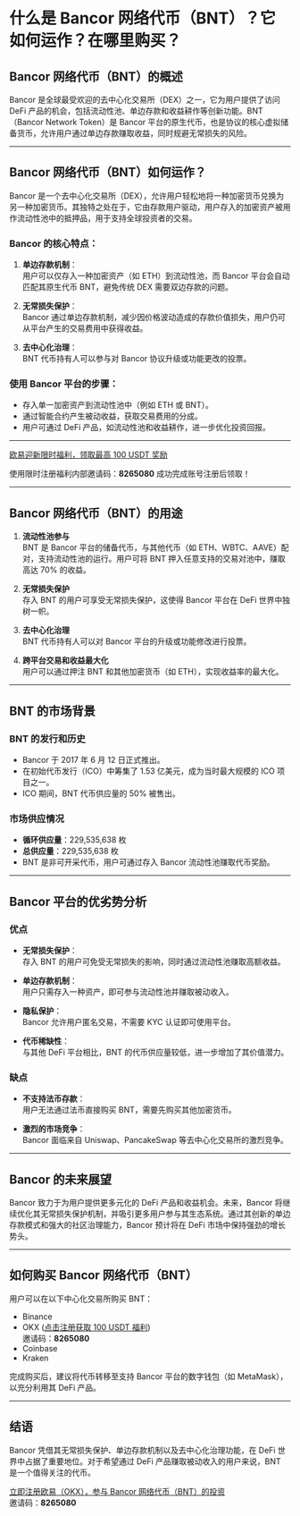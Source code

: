 # 什么是 Bancor 网络代币（BNT）？它如何运作？在哪里购买？



## Bancor 网络代币（BNT）的概述

Bancor 是全球最受欢迎的去中心化交易所（DEX）之一，它为用户提供了访问 DeFi 产品的机会，包括流动性池、单边存款和收益耕作等创新功能。BNT（Bancor Network Token）是 Bancor 平台的原生代币，也是协议的核心虚拟储备货币，允许用户通过单边存款赚取收益，同时规避无常损失的风险。

---

## Bancor 网络代币（BNT）如何运作？

Bancor 是一个去中心化交易所（DEX），允许用户轻松地将一种加密货币兑换为另一种加密货币。其独特之处在于，它由存款用户驱动，用户存入的加密资产被用作流动性池中的抵押品，用于支持全球投资者的交易。

### Bancor 的核心特点：
1. **单边存款机制**：  
   用户可以仅存入一种加密资产（如 ETH）到流动性池，而 Bancor 平台会自动匹配其原生代币 BNT，避免传统 DEX 需要双边存款的问题。

2. **无常损失保护**：  
   Bancor 通过单边存款机制，减少因价格波动造成的存款价值损失，用户仍可从平台产生的交易费用中获得收益。

3. **去中心化治理**：  
   BNT 代币持有人可以参与对 Bancor 协议升级或功能更改的投票。

### 使用 Bancor 平台的步骤：
- 存入单一加密资产到流动性池中（例如 ETH 或 BNT）。
- 通过智能合约产生被动收益，获取交易费用的分成。
- 用户可通过 DeFi 产品，如流动性池和收益耕作，进一步优化投资回报。

---
[欧易迎新限时福利，领取最高 100 USDT 奖励](https://bit.ly/OKXe)

使用限时注册福利内部邀请码：**8265080** 成功完成账号注册后领取！

---
## Bancor 网络代币（BNT）的用途

1. **流动性池参与**  
   BNT 是 Bancor 平台的储备代币，与其他代币（如 ETH、WBTC、AAVE）配对，支持流动性池的运行。用户可将 BNT 押入任意支持的交易对池中，赚取高达 70% 的收益。

2. **无常损失保护**  
   存入 BNT 的用户可享受无常损失保护，这使得 Bancor 平台在 DeFi 世界中独树一帜。

3. **去中心化治理**  
   BNT 代币持有人可以对 Bancor 平台的升级或功能修改进行投票。

4. **跨平台交易和收益最大化**  
   用户可以通过押注 BNT 和其他加密货币（如 ETH），实现收益率的最大化。

---

## BNT 的市场背景

### BNT 的发行和历史
- Bancor 于 2017 年 6 月 12 日正式推出。  
- 在初始代币发行（ICO）中筹集了 1.53 亿美元，成为当时最大规模的 ICO 项目之一。  
- ICO 期间，BNT 代币供应量的 50% 被售出。

### 市场供应情况
- **循环供应量**：229,535,638 枚  
- **总供应量**：229,535,638 枚  
- BNT 是非可开采代币，用户可通过存入 Bancor 流动性池赚取代币奖励。

---

## Bancor 平台的优劣势分析

### 优点
- **无常损失保护**：  
  存入 BNT 的用户可免受无常损失的影响，同时通过流动性池赚取高额收益。
  
- **单边存款机制**：  
  用户只需存入一种资产，即可参与流动性池并赚取被动收入。

- **隐私保护**：  
  Bancor 允许用户匿名交易，不需要 KYC 认证即可使用平台。

- **代币稀缺性**：  
  与其他 DeFi 平台相比，BNT 的代币供应量较低，进一步增加了其价值潜力。

### 缺点
- **不支持法币存款**：  
  用户无法通过法币直接购买 BNT，需要先购买其他加密货币。

- **激烈的市场竞争**：  
  Bancor 面临来自 Uniswap、PancakeSwap 等去中心化交易所的激烈竞争。

---

## Bancor 的未来展望

Bancor 致力于为用户提供更多元化的 DeFi 产品和收益机会。未来，Bancor 将继续优化其无常损失保护机制，并吸引更多用户参与其生态系统。通过其创新的单边存款模式和强大的社区治理能力，Bancor 预计将在 DeFi 市场中保持强劲的增长势头。

---

## 如何购买 Bancor 网络代币（BNT）

用户可以在以下中心化交易所购买 BNT：
- Binance
- OKX ([点击注册获取 100 USDT 福利](https://bit.ly/OKXe))  
  邀请码：**8265080**  
- Coinbase
- Kraken

完成购买后，建议将代币转移至支持 Bancor 平台的数字钱包（如 MetaMask），以充分利用其 DeFi 产品。

---

## 结语

Bancor 凭借其无常损失保护、单边存款机制以及去中心化治理功能，在 DeFi 世界中占据了重要地位。对于希望通过 DeFi 产品赚取被动收入的用户来说，BNT 是一个值得关注的代币。

[立即注册欧易（OKX），参与 Bancor 网络代币（BNT）的投资](https://bit.ly/OKXe)  
邀请码：**8265080**
